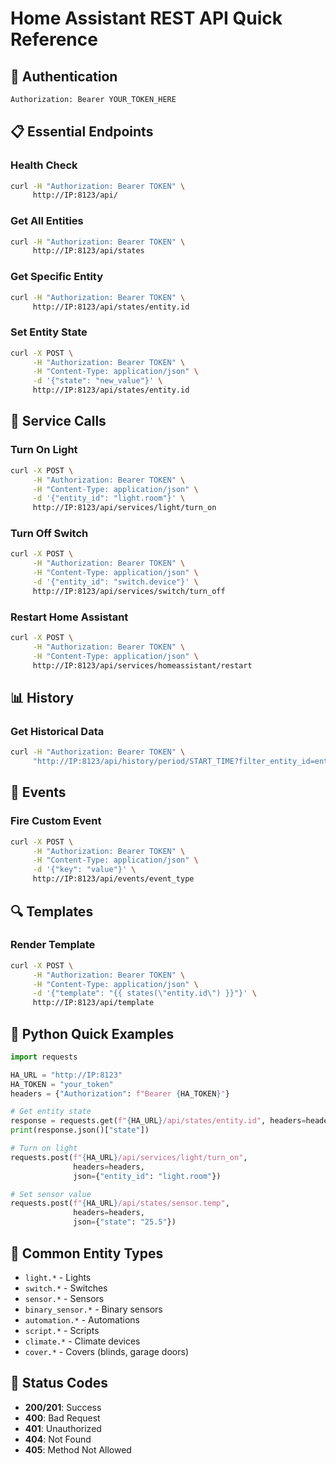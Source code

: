# Home Assistant REST API Quick Reference

## 🔐 Authentication

```bash
Authorization: Bearer YOUR_TOKEN_HERE
```

## 📋 Essential Endpoints

### Health Check
```bash
curl -H "Authorization: Bearer TOKEN" \
     http://IP:8123/api/
```

### Get All Entities
```bash
curl -H "Authorization: Bearer TOKEN" \
     http://IP:8123/api/states
```

### Get Specific Entity
```bash
curl -H "Authorization: Bearer TOKEN" \
     http://IP:8123/api/states/entity.id
```

### Set Entity State
```bash
curl -X POST \
     -H "Authorization: Bearer TOKEN" \
     -H "Content-Type: application/json" \
     -d '{"state": "new_value"}' \
     http://IP:8123/api/states/entity.id
```

## 🔧 Service Calls

### Turn On Light
```bash
curl -X POST \
     -H "Authorization: Bearer TOKEN" \
     -H "Content-Type: application/json" \
     -d '{"entity_id": "light.room"}' \
     http://IP:8123/api/services/light/turn_on
```

### Turn Off Switch
```bash
curl -X POST \
     -H "Authorization: Bearer TOKEN" \
     -H "Content-Type: application/json" \
     -d '{"entity_id": "switch.device"}' \
     http://IP:8123/api/services/switch/turn_off
```

### Restart Home Assistant
```bash
curl -X POST \
     -H "Authorization: Bearer TOKEN" \
     -H "Content-Type: application/json" \
     http://IP:8123/api/services/homeassistant/restart
```

## 📊 History

### Get Historical Data
```bash
curl -H "Authorization: Bearer TOKEN" \
     "http://IP:8123/api/history/period/START_TIME?filter_entity_id=entity.id"
```

## 🎯 Events

### Fire Custom Event
```bash
curl -X POST \
     -H "Authorization: Bearer TOKEN" \
     -H "Content-Type: application/json" \
     -d '{"key": "value"}' \
     http://IP:8123/api/events/event_type
```

## 🔍 Templates

### Render Template
```bash
curl -X POST \
     -H "Authorization: Bearer TOKEN" \
     -H "Content-Type: application/json" \
     -d '{"template": "{{ states(\"entity.id\") }}"}' \
     http://IP:8123/api/template
```

## 🐍 Python Quick Examples

```python
import requests

HA_URL = "http://IP:8123"
HA_TOKEN = "your_token"
headers = {"Authorization": f"Bearer {HA_TOKEN}"}

# Get entity state
response = requests.get(f"{HA_URL}/api/states/entity.id", headers=headers)
print(response.json()["state"])

# Turn on light
requests.post(f"{HA_URL}/api/services/light/turn_on", 
              headers=headers, 
              json={"entity_id": "light.room"})

# Set sensor value
requests.post(f"{HA_URL}/api/states/sensor.temp", 
              headers=headers, 
              json={"state": "25.5"})
```

## 📝 Common Entity Types

- `light.*` - Lights
- `switch.*` - Switches  
- `sensor.*` - Sensors
- `binary_sensor.*` - Binary sensors
- `automation.*` - Automations
- `script.*` - Scripts
- `climate.*` - Climate devices
- `cover.*` - Covers (blinds, garage doors)

## 🚨 Status Codes

- **200/201**: Success
- **400**: Bad Request
- **401**: Unauthorized
- **404**: Not Found
- **405**: Method Not Allowed
